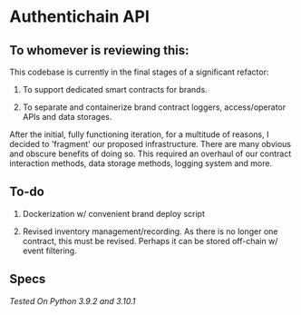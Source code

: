 # Authentichain API
## To whomever is reviewing this:
This codebase is currently in the final stages of a significant refactor:

1) To support dedicated smart contracts for brands.

2) To separate and containerize brand contract loggers, access/operator APIs and data storages.

After the initial, fully functioning iteration, for a multitude of reasons, I decided to 'fragment' our proposed infrastructure. There are many obvious and obscure benefits of doing so. This required an overhaul of our contract interaction methods, data storage methods, logging system and more.

## To-do
1) Dockerization w/ convenient brand deploy script

2) Revised inventory management/recording. As there is no longer one contract, this must be revised. Perhaps it can be stored off-chain w/ event filtering.


## Specs
*Tested On Python 3.9.2 and 3.10.1*

